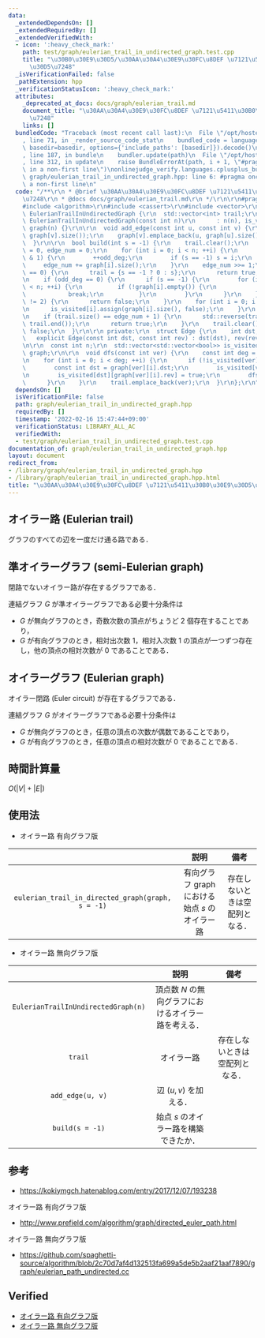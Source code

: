 ```yaml
---
data:
  _extendedDependsOn: []
  _extendedRequiredBy: []
  _extendedVerifiedWith:
  - icon: ':heavy_check_mark:'
    path: test/graph/eulerian_trail_in_undirected_graph.test.cpp
    title: "\u30B0\u30E9\u30D5/\u30AA\u30A4\u30E9\u30FC\u8DEF \u7121\u5411\u30B0\u30E9\
      \u30D5\u7248"
  _isVerificationFailed: false
  _pathExtension: hpp
  _verificationStatusIcon: ':heavy_check_mark:'
  attributes:
    _deprecated_at_docs: docs/graph/eulerian_trail.md
    document_title: "\u30AA\u30A4\u30E9\u30FC\u8DEF \u7121\u5411\u30B0\u30E9\u30D5\
      \u7248"
    links: []
  bundledCode: "Traceback (most recent call last):\n  File \"/opt/hostedtoolcache/Python/3.10.2/x64/lib/python3.10/site-packages/onlinejudge_verify/documentation/build.py\"\
    , line 71, in _render_source_code_stat\n    bundled_code = language.bundle(stat.path,\
    \ basedir=basedir, options={'include_paths': [basedir]}).decode()\n  File \"/opt/hostedtoolcache/Python/3.10.2/x64/lib/python3.10/site-packages/onlinejudge_verify/languages/cplusplus.py\"\
    , line 187, in bundle\n    bundler.update(path)\n  File \"/opt/hostedtoolcache/Python/3.10.2/x64/lib/python3.10/site-packages/onlinejudge_verify/languages/cplusplus_bundle.py\"\
    , line 312, in update\n    raise BundleErrorAt(path, i + 1, \"#pragma once found\
    \ in a non-first line\")\nonlinejudge_verify.languages.cplusplus_bundle.BundleErrorAt:\
    \ graph/eulerian_trail_in_undirected_graph.hpp: line 6: #pragma once found in\
    \ a non-first line\n"
  code: "/**\r\n * @brief \u30AA\u30A4\u30E9\u30FC\u8DEF \u7121\u5411\u30B0\u30E9\u30D5\
    \u7248\r\n * @docs docs/graph/eulerian_trail.md\r\n */\r\n\r\n#pragma once\r\n\
    #include <algorithm>\r\n#include <cassert>\r\n#include <vector>\r\n\r\nstruct\
    \ EulerianTrailInUndirectedGraph {\r\n  std::vector<int> trail;\r\n\r\n  explicit\
    \ EulerianTrailInUndirectedGraph(const int n)\r\n      : n(n), is_visited(n),\
    \ graph(n) {}\r\n\r\n  void add_edge(const int u, const int v) {\r\n    graph[u].emplace_back(v,\
    \ graph[v].size());\r\n    graph[v].emplace_back(u, graph[u].size() - 1);\r\n\
    \  }\r\n\r\n  bool build(int s = -1) {\r\n    trail.clear();\r\n    int odd_deg\
    \ = 0, edge_num = 0;\r\n    for (int i = 0; i < n; ++i) {\r\n      if (graph[i].size()\
    \ & 1) {\r\n        ++odd_deg;\r\n        if (s == -1) s = i;\r\n      }\r\n \
    \     edge_num += graph[i].size();\r\n    }\r\n    edge_num >>= 1;\r\n    if (edge_num\
    \ == 0) {\r\n      trail = {s == -1 ? 0 : s};\r\n      return true;\r\n    }\r\
    \n    if (odd_deg == 0) {\r\n      if (s == -1) {\r\n        for (int i = 0; i\
    \ < n; ++i) {\r\n          if (!graph[i].empty()) {\r\n            s = i;\r\n\
    \            break;\r\n          }\r\n        }\r\n      }\r\n    } else if (odd_deg\
    \ != 2) {\r\n      return false;\r\n    }\r\n    for (int i = 0; i < n; ++i) {\r\
    \n      is_visited[i].assign(graph[i].size(), false);\r\n    }\r\n    dfs(s);\r\
    \n    if (trail.size() == edge_num + 1) {\r\n      std::reverse(trail.begin(),\
    \ trail.end());\r\n      return true;\r\n    }\r\n    trail.clear();\r\n    return\
    \ false;\r\n  }\r\n\r\n private:\r\n  struct Edge {\r\n    int dst, rev;\r\n \
    \   explicit Edge(const int dst, const int rev) : dst(dst), rev(rev) {}\r\n  };\r\
    \n\r\n  const int n;\r\n  std::vector<std::vector<bool>> is_visited;\r\n  std::vector<std::vector<Edge>>\
    \ graph;\r\n\r\n  void dfs(const int ver) {\r\n    const int deg = graph[ver].size();\r\
    \n    for (int i = 0; i < deg; ++i) {\r\n      if (!is_visited[ver][i]) {\r\n\
    \        const int dst = graph[ver][i].dst;\r\n        is_visited[ver][i] = true;\r\
    \n        is_visited[dst][graph[ver][i].rev] = true;\r\n        dfs(dst);\r\n\
    \      }\r\n    }\r\n    trail.emplace_back(ver);\r\n  }\r\n};\r\n"
  dependsOn: []
  isVerificationFile: false
  path: graph/eulerian_trail_in_undirected_graph.hpp
  requiredBy: []
  timestamp: '2022-02-16 15:47:44+09:00'
  verificationStatus: LIBRARY_ALL_AC
  verifiedWith:
  - test/graph/eulerian_trail_in_undirected_graph.test.cpp
documentation_of: graph/eulerian_trail_in_undirected_graph.hpp
layout: document
redirect_from:
- /library/graph/eulerian_trail_in_undirected_graph.hpp
- /library/graph/eulerian_trail_in_undirected_graph.hpp.html
title: "\u30AA\u30A4\u30E9\u30FC\u8DEF \u7121\u5411\u30B0\u30E9\u30D5\u7248"
---
```

## オイラー路 (Eulerian trail)

グラフのすべての辺を一度だけ通る路である．


## 準オイラーグラフ (semi-Eulerian graph)

閉路でないオイラー路が存在するグラフである．

連結グラフ $G$ が準オイラーグラフである必要十分条件は
- $G$ が無向グラフのとき，奇数次数の頂点がちょうど $2$ 個存在することであり，
- $G$ が有向グラフのとき，相対出次数 $1$，相対入次数 $1$ の頂点が一つずつ存在し，他の頂点の相対次数が $0$ であることである．


## オイラーグラフ (Eulerian graph)

オイラー閉路 (Euler circuit) が存在するグラフである．

連結グラフ $G$ がオイラーグラフである必要十分条件は
- $G$ が無向グラフのとき，任意の頂点の次数が偶数であることであり，
- $G$ が有向グラフのとき，任意の頂点の相対次数が $0$ であることである．


## 時間計算量

$O(\lvert V \rvert + \lvert E \rvert)$


## 使用法

- オイラー路 有向グラフ版

||説明|備考|
|:--:|:--:|:--:|
|`eulerian_trail_in_directed_graph(graph, s = -1)`|有向グラフ $\mathrm{graph}$ における始点 $s$ のオイラー路|存在しないときは空配列となる．|

- オイラー路 無向グラフ版

||説明|備考|
|:--:|:--:|:--:|
|`EulerianTrailInUndirectedGraph(n)`|頂点数 $N$ の無向グラフにおけるオイラー路を考える．||
|`trail`|オイラー路|存在しないときは空配列となる．|
|`add_edge(u, v)`|辺 $(u, v)$ を加える．||
|`build(s = -1)`|始点 $s$ のオイラー路を構築できたか．||


## 参考

- https://kokiymgch.hatenablog.com/entry/2017/12/07/193238

オイラー路 有向グラフ版
- http://www.prefield.com/algorithm/graph/directed_euler_path.html

オイラー路 無向グラフ版
- https://github.com/spaghetti-source/algorithm/blob/2c70d7af4d132513fa699a5de5b2aaf21aaf7890/graph/eulerian_path_undirected.cc


## Verified

- [オイラー路 有向グラフ版](https://onlinejudge.u-aizu.ac.jp/solutions/problem/0225/review/4082901/emthrm/C++14)
- [オイラー路 無向グラフ版](https://yukicoder.me/submissions/701541)
